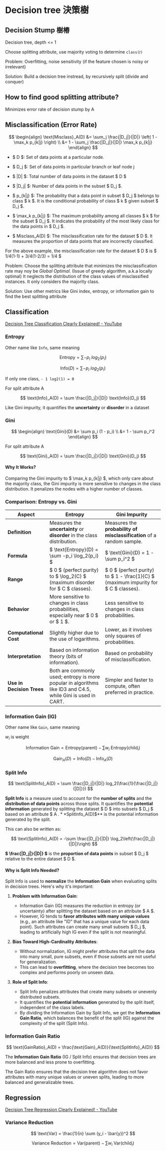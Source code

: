 # Decision tree 決策樹

## Decision Stump 樹樁

Decision tree, depth \<= 1

Choose splitting attribute, use majority voting to determine `class(𝑡)`

Problem: Overfitting, noise sensitivity (if the feature chosen is noisy or irrelevant)

Solution: Build a decision tree instread, by recursively split (divide and conquer)

## How to find good splitting attribute?

Minimizes error rate of decision stump by A

## Misclassification (Error Rate)

$$
\begin{align}
\text{Misclass}_A(D) &= \sum_j \frac{|D_j|}{|D|} \left( 1 - \max_k p_{k|j} \right) \\
&= 1 - \sum_j \frac{|D_j|}{|D|} \max_k p_{k|j}
\end{align}
$$

- $ D $: Set of data points at a particular node.

- $ D_j $: Set of data points in particular branch or leaf node j

- $ |D| $: Total number of data points in the dataset $ D $

- $ |D_j| $: Number of data points in the subset $ D_j $.

- $ p_{k|j} $: The probability that a data point in subset $ D_j $ belongs to class $ k $. It is the conditional probability of class $ k $ given subset $ D_j $.

- $ \max_k p_{k|j} $: The maximum probability among all classes $ k $ for the subset $ D_j $. It indicates the probability of the most likely class for the data points in $ D_j $.

- $ Misclass_A(D) $: The misclassification rate for the dataset $ D $. It measures the proportion of data points that are incorrectly classified.

For the above example, the misclassification rate for the dataset $ D $ is $ 1/4(1-1) + 3/4(1-2/3) = 1/4 $

Problem: Choose the splitting attribute that minimizes the misclassification rate may noy be *Global Optimal*. (Issue of greedy algorithm, a.k.a locally optimal) It neglects the distribution of the class values of misclassified instances. It only considers the majority class.

Solution: Use other metrics like Gini index, entropy, or information gain to find the best splitting attribute

## Classification

[Decision Tree Classification Clearly Explained! - YouTube](https://youtu.be/ZVR2Way4nwQ?si=FxysjNpS0B1HYXYU)

### Entropy

Other name like `Info`, same meaning

$$
\text{Entropy} = \sum - p_i \text{ } log_2(p_i)
$$

$$
\text{Info}(D) = \sum - p_i \text{ } log_2(p_i)
$$

If only one class, `- 1 log2(1) = 0`

For split attribute A

$$
\text{Info}_A(D) = \sum \frac{|D_j|}{|D|} \text{Info}(D_j)
$$

Like Gini impurity, it quantifies the **uncertainty** or **disorder** in a dataset

### Gini

$$
\begin{align}
\text{Gini}(D) &= \sum p_i (1 - p_i) \\
&= 1 - \sum p_i^2
\end{align}
$$

For split attribute A

$$
\text{Gini}_A(D) = \sum \frac{|D_j|}{|D|} \text{Gini}(D_j)
$$

#### Why It Works?

Comparing the Gini impurity to $ \max_k p_{k|j} $, which only care about the majority class, the Gini impurity is more sensitive to changes in the class distribution. It penalizes the nodes with a higher number of classes.


### **Comparison: Entropy vs. Gini**

| **Aspect**               | **Entropy**                                                                 | **Gini Impurity**                                                   |
|--------------------------|-----------------------------------------------------------------------------|---------------------------------------------------------------------|
| **Definition**           | Measures the **uncertainty** or **disorder** in the class distribution.     | Measures the **probability of misclassification** of a random sample. |
| **Formula**              | $ \text{Entropy}(D) = \sum -p_i \log_2(p_i) $                            | $ \text{Gini}(D) = 1 - \sum p_i^2 $                              |
| **Range**                | $ 0 $ (perfect purity) to $ \log_2(C) $ (maximum disorder for $ C $ classes). | $ 0 $ (perfect purity) to $ 1 - \frac{1}{C} $ (maximum impurity for $ C $ classes). |
| **Behavior**             | More sensitive to changes in class probabilities, especially near $ 0 $ or $ 1 $. | Less sensitive to changes in class probabilities.                   |
| **Computational Cost**   | Slightly higher due to the use of logarithms.                               | Lower, as it involves only squares of probabilities.                |
| **Interpretation**       | Based on information theory (bits of information).                          | Based on probability of misclassification.                          |
| **Use in Decision Trees**| Both are commonly used; entropy is more popular in algorithms like ID3 and C4.5, while Gini is used in CART. | Simpler and faster to compute, often preferred in practice.         |

### Information Gain (IG)

Other name like `Gain`, same meaning

$w_i$ is weight

$$
\text{Information Gain} = \text{Entropy}(\text{parent}) - \sum w_i \text{ } \text{Entropy}(\text{child}_i)
$$

$$
\text{Gain}_A(D) = \text{Info}(D) - \text{Info}_A(D)
$$

### Split Info

$$
\text{SplitInfo}_A(D) = \sum \frac{|D_j|}{|D|} log_2(\frac{1}{\frac{|D_j|}{|D|}})
$$

**Split Info** is a measure used to account for the **number of splits** and the **distribution of data points** across those splits. It quantifies the **potential information** generated by splitting the dataset $ D $ into subsets $ D_j $ based on an attribute $ A $. **$SplitInfo_A(D)$** is the potential information generated by the split.

This can also be written as:

$$
\text{SplitInfo}_A(D) = -\sum \frac{|D_j|}{|D|} \log_2\left(\frac{|D_j|}{|D|}\right)
$$

**$ \frac{|D_j|}{|D|} $** is the **proportion of data points** in subset $ D_j $ relative to the entire dataset $ D $.

#### Why is Split Info Needed?

Split Info is used to **normalize** the **Information Gain** when evaluating splits in decision trees. Here's why it's important:

1. **Problem with Information Gain**:
   - Information Gain (IG) measures the reduction in entropy (or uncertainty) after splitting the dataset based on an attribute $ A $.
   - However, IG tends to **favor attributes with many unique values** (e.g., an attribute like "ID" that has a unique value for each data point). Such attributes can create many small subsets $ D_j $, leading to artificially high IG even if the split is not meaningful.

2. **Bias Toward High-Cardinality Attributes**:
   - Without normalization, IG might prefer attributes that split the data into many small, pure subsets, even if those subsets are not useful for generalization.
   - This can lead to **overfitting**, where the decision tree becomes too complex and performs poorly on unseen data.

3. **Role of Split Info**:
   - Split Info penalizes attributes that create many subsets or unevenly distributed subsets.
   - It quantifies the **potential information** generated by the split itself, independent of the class labels.
   - By dividing the Information Gain by Split Info, we get the **Information Gain Ratio**, which balances the benefit of the split (IG) against the complexity of the split (Split Info).

### Information Gain Ratio

$$
\text{GainRatio}_A(D) = \frac{\text{Gain}_A(D)}{\text{SplitInfo}_A(D)}
$$

The **Information Gain Ratio** (IG / Split Info) ensures that decision trees are more balanced and less prone to overfitting.

The Gain Ratio ensures that the decision tree algorithm does not favor attributes with many unique values or uneven splits, leading to more balanced and generalizable trees.

## Regression 

[Decision Tree Regression Clearly Explained! - YouTube](https://www.youtube.com/watch?v=UhY5vPfQIrA)

### Variance Reduction

$$
\text{Var} = \frac{1}{n} \sum (y_i - \bar{y})^2
$$

$$
\text{Variance Reduction} = \text{Var}(\text{parent}) - \sum w_i \text{ } \text{Var}(\text{child}_i)
$$



